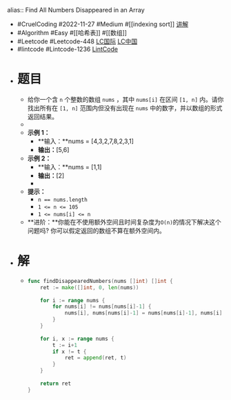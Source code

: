 alias:: Find All Numbers Disappeared in an Array

- #CruelCoding #2022-11-27 #Medium #[[indexing sort]] [讲解](https://youtu.be/qXmiyP0BvQM)
- #Algorithm #Easy #[[哈希表]] #[[数组]]
- #Leetcode #Leetcode-448 [LC国际](https://leetcode.com/problems/find-all-numbers-disappeared-in-an-array/) [LC中国](https://leetcode.cn/problems/find-all-numbers-disappeared-in-an-array/)
- #lintcode #Lintcode-1236 [LintCode](https://www.lintcode.com/problem/1236/)
- # 题目
	- 给你一个含 `n` 个整数的数组 `nums` ，其中 `nums[i]` 在区间 `[1, n]` 内。请你找出所有在 `[1, n]` 范围内但没有出现在 `nums` 中的数字，并以数组的形式返回结果。
	-
	- **示例 1：**
		- **输入：**nums = [4,3,2,7,8,2,3,1]
		- **输出：**[5,6]
	- **示例 2：**
		- **输入：**nums = [1,1]
		- **输出：**[2]
		-
	- **提示：**
		- `n == nums.length`
		- `1 <= n <= 105`
		- `1 <= nums[i] <= n`
	- **进阶：**你能在不使用额外空间且时间复杂度为`O(n)`的情况下解决这个问题吗? 你可以假定返回的数组不算在额外空间内。
- # 解
	- ```go
	  func findDisappearedNumbers(nums []int) []int {
	      ret := make([]int, 0, len(nums))
	      
	      for i := range nums {
	          for nums[i] != nums[nums[i]-1] {
	              nums[i], nums[nums[i]-1] = nums[nums[i]-1], nums[i]
	          }
	      }
	      
	      for i, x := range nums {
	          t := i+1
	          if x != t {
	              ret = append(ret, t)
	          }
	      }
	      
	      return ret
	  }
	  ```
